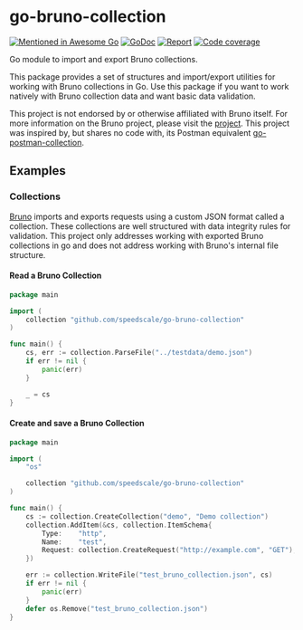 # go-bruno-collection

[![Mentioned in Awesome Go](https://awesome.re/mentioned-badge.svg)](https://github.com/avelino/awesome-go)
[![GoDoc](https://img.shields.io/badge/godoc-reference-blue.svg)](https://godoc.org/github.com/speedscale/go-bruno-collection)
[![Report](https://goreportcard.com/badge/github.com/speedscale/go-speedscale-collection)](https://goreportcard.com/report/github.com/speedscale/go-bruno-collection)
[![Code coverage](https://codecov.io/gh/speedscale/go-speedscale-collection/branch/master/graph/badge.svg)](https://codecov.io/gh/speedscale/go-bruno-collection)

Go module to import and export Bruno collections.

This package provides a set of structures and import/export utilities for working with Bruno collections in Go. Use this package if you want to work natively with Bruno collection data and want basic data validation.

This project is not endorsed by or otherwise affiliated with Bruno itself. For more information on the Bruno project, please visit the [project](https://github.com/usebruno/bruno). This project was inspired by, but shares no code with, its Postman equivalent [go-postman-collection](https://github.com/rbretecher/go-postman-collection/tree/master).

## Examples

### Collections

[Bruno](https://github.com/usebruno/bruno) imports and exports requests using a custom JSON format called a collection. These collections are well structured with data integrity rules for validation. This project only addresses working with exported Bruno collections in go and does not address working with Bruno's internal file structure.

#### Read a Bruno Collection

```go
package main

import (
	collection "github.com/speedscale/go-bruno-collection"
)

func main() {
	cs, err := collection.ParseFile("../testdata/demo.json")
	if err != nil {
		panic(err)
	}

	_ = cs
}
```

#### Create and save a Bruno Collection

```go
package main

import (
	"os"

	collection "github.com/speedscale/go-bruno-collection"
)

func main() {
	cs := collection.CreateCollection("demo", "Demo collection")
	collection.AddItem(&cs, collection.ItemSchema{
		Type:    "http",
		Name:    "test",
		Request: collection.CreateRequest("http://example.com", "GET"),
	})

	err := collection.WriteFile("test_bruno_collection.json", cs)
	if err != nil {
		panic(err)
	}
	defer os.Remove("test_bruno_collection.json")
}
```
